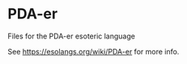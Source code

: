 # PDA-er
Files for the PDA-er esoteric language

See https://esolangs.org/wiki/PDA-er for more info.
